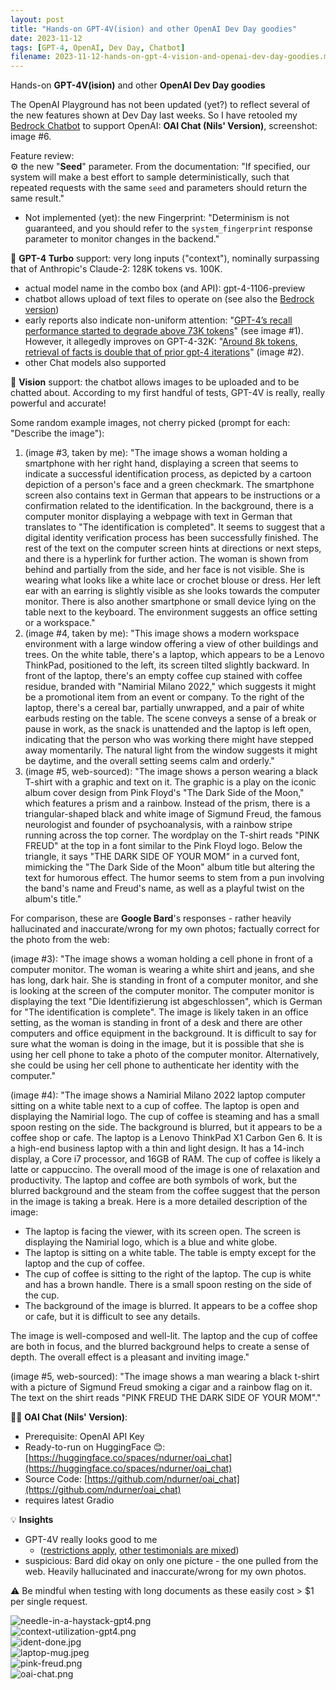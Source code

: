 ```yaml
---
layout: post
title: "Hands-on GPT-4V(ision) and other OpenAI Dev Day goodies"
date: 2023-11-12
tags: [GPT-4, OpenAI, Dev Day, Chatbot]
filename: 2023-11-12-hands-on-gpt-4-vision-and-openai-dev-day-goodies.md
---
```


Hands-on **GPT-4V(ision)** and other **OpenAI Dev Day goodies**

The OpenAI Playground has not been updated (yet?) to reflect several of the new features shown at Dev Day last weeks. So I have retooled my [Bedrock Chatbot](amazon-bedrock-chat-nils-version) to support OpenAI: **OAI Chat (Nils' Version)**, screenshot: image #6.

Feature review:  
⚙️ the new "**Seed**" parameter. From the documentation: "If specified, our system will make a best effort to sample deterministically, such that repeated requests with the same `seed` and parameters should return the same result."

- Not implemented (yet): the new Fingerprint: "Determinism is not guaranteed, and you should refer to the `system_fingerprint` response parameter to monitor changes in the backend."

🚀 **GPT-4 Turbo** support: very long inputs ("context"), nominally surpassing that of Anthropic's Claude-2: 128K tokens vs. 100K.

- actual model name in the combo box (and API): gpt-4-1106-preview
- chatbot allows upload of text files to operate on (see also the [Bedrock version](amazon-bedrock-chat-nils-version))
- early reports also indicate non-uniform attention: "[GPT-4’s recall performance started to degrade above 73K tokens](https://x.com/GregKamradt/status/1722386725635580292?s=20)" (see image #1). However, it allegedly improves on GPT-4-32K: "[Around 8k tokens, retrieval of facts is double that of prior gpt-4 iterations](https://www.linkedin.com/posts/appenz_ok-so-long-context-windows-still-dont-work-activity-7128539381287587842-KFOJ?utm_source=share&utm_medium=member_desktop)" (image #2).
- other Chat models also supported

👀 **Vision** support: the chatbot allows images to be uploaded and to be chatted about. According to my first handful of tests, GPT-4V is really, really powerful and accurate!

Some random example images, not cherry picked (prompt for each: "Describe the image"):

1. (image #3, taken by me): "The image shows a woman holding a smartphone with her right hand, displaying a screen that seems to indicate a successful identification process, as depicted by a cartoon depiction of a person's face and a green checkmark. The smartphone screen also contains text in German that appears to be instructions or a confirmation related to the identification. In the background, there is a computer monitor displaying a webpage with text in German that translates to "The identification is completed". It seems to suggest that a digital identity verification process has been successfully finished. The rest of the text on the computer screen hints at directions or next steps, and there is a hyperlink for further action. The woman is shown from behind and partially from the side, and her face is not visible. She is wearing what looks like a white lace or crochet blouse or dress. Her left ear with an earring is slightly visible as she looks towards the computer monitor. There is also another smartphone or small device lying on the table next to the keyboard. The environment suggests an office setting or a workspace."
2. (image #4, taken by me): "This image shows a modern workspace environment with a large window offering a view of other buildings and trees. On the white table, there's a laptop, which appears to be a Lenovo ThinkPad, positioned to the left, its screen tilted slightly backward. In front of the laptop, there's an empty coffee cup stained with coffee residue, branded with "Namirial Milano 2022," which suggests it might be a promotional item from an event or company. To the right of the laptop, there's a cereal bar, partially unwrapped, and a pair of white earbuds resting on the table. The scene conveys a sense of a break or pause in work, as the snack is unattended and the laptop is left open, indicating that the person who was working there might have stepped away momentarily. The natural light from the window suggests it might be daytime, and the overall setting seems calm and orderly."
3. (image #5, web-sourced): "The image shows a person wearing a black T-shirt with a graphic and text on it. The graphic is a play on the iconic album cover design from Pink Floyd's "The Dark Side of the Moon," which features a prism and a rainbow. Instead of the prism, there is a triangular-shaped black and white image of Sigmund Freud, the famous neurologist and founder of psychoanalysis, with a rainbow stripe running across the top corner. The wordplay on the T-shirt reads "PINK FREUD" at the top in a font similar to the Pink Floyd logo. Below the triangle, it says "THE DARK SIDE OF YOUR MOM" in a curved font, mimicking the "The Dark Side of the Moon" album title but altering the text for humorous effect. The humor seems to stem from a pun involving the band's name and Freud's name, as well as a playful twist on the album's title."

For comparison, these are **Google Bard**'s responses - rather heavily hallucinated and inaccurate/wrong for my own photos; factually correct for the photo from the web:

(image #3): "The image shows a woman holding a cell phone in front of a computer monitor. The woman is wearing a white shirt and jeans, and she has long, dark hair. She is standing in front of a computer monitor, and she is looking at the screen of the computer monitor. The computer monitor is displaying the text "Die Identifizierung ist abgeschlossen", which is German for "The identification is complete". The image is likely taken in an office setting, as the woman is standing in front of a desk and there are other computers and office equipment in the background. It is difficult to say for sure what the woman is doing in the image, but it is possible that she is using her cell phone to take a photo of the computer monitor. Alternatively, she could be using her cell phone to authenticate her identity with the computer."

(image #4): "The image shows a Namirial Milano 2022 laptop computer sitting on a white table next to a cup of coffee. The laptop is open and displaying the Namirial logo. The cup of coffee is steaming and has a small spoon resting on the side. The background is blurred, but it appears to be a coffee shop or cafe. The laptop is a Lenovo ThinkPad X1 Carbon Gen 6. It is a high-end business laptop with a thin and light design. It has a 14-inch display, a Core i7 processor, and 16GB of RAM. The cup of coffee is likely a latte or cappuccino. The overall mood of the image is one of relaxation and productivity. The laptop and coffee are both symbols of work, but the blurred background and the steam from the coffee suggest that the person in the image is taking a break. Here is a more detailed description of the image:

- The laptop is facing the viewer, with its screen open. The screen is displaying the Namirial logo, which is a blue and white globe.
- The laptop is sitting on a white table. The table is empty except for the laptop and the cup of coffee.
- The cup of coffee is sitting to the right of the laptop. The cup is white and has a brown handle. There is a small spoon resting on the side of the cup.
- The background of the image is blurred. It appears to be a coffee shop or cafe, but it is difficult to see any details.

The image is well-composed and well-lit. The laptop and the cup of coffee are both in focus, and the blurred background helps to create a sense of depth. The overall effect is a pleasant and inviting image."

(image #5, web-sourced): "The image shows a man wearing a black t-shirt with a picture of Sigmund Freud smoking a cigar and a rainbow flag on it. The text on the shirt reads "PINK FREUD THE DARK SIDE OF YOUR MOM"."

🙋‍♂️ **OAI Chat (Nils' Version)**:

- Prerequisite: OpenAI API Key
- Ready-to-run on HuggingFace 😊: [https://huggingface.co/spaces/ndurner/oai_chat](https://huggingface.co/spaces/ndurner/oai_chat)
- Source Code: [https://github.com/ndurner/oai_chat](https://github.com/ndurner/oai_chat)
- requires latest Gradio

💡 **Insights**

- GPT-4V really looks good to me
  - ([restrictions apply](https://platform.openai.com/docs/guides/vision/limitations), [other testimonials are mixed](https://x.com/HuaxiuYaoML/status/1721742474568253634?s=20))
- suspicious: Bard did okay on only one picture - the one pulled from the web. Heavily hallucinated and inaccurate/wrong for my own photos.

⚠️ Be mindful when testing with long documents as these easily cost > $1 per single request.

![needle-in-a-haystack-gpt4.png](assets/img/needle-in-a-haystack-gpt4.png)\
![context-utilization-gpt4.png](assets/img/context-utilization-gpt4.png)\
![ident-done.jpg](assets/img/ident-done.jpg)\
![laptop-mug.jpeg](assets/img/laptop-mug.jpeg)\
![pink-freud.png](assets/img/pink-freud.png)\
![oai-chat.png](assets/img/oai-chat.png)
